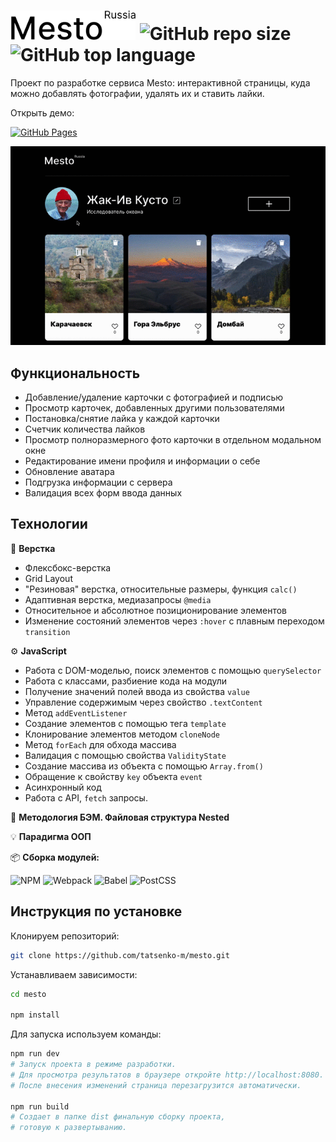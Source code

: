 # <picture><img src="./docs/project-logo.png" width="200" alt="Лого проекта"></picture> ![GitHub repo size](https://img.shields.io/github/repo-size/tatsenko-m/mesto) ![GitHub top language](https://img.shields.io/github/languages/top/tatsenko-m/mesto)
Проект по разработке сервиса Mesto: интерактивной страницы, куда можно добавлять фотографии, удалять их и ставить лайки.

Открыть демо:

[![GitHub Pages](https://img.shields.io/badge/GitHub%20Pages-222222?style=for-the-badge&logo=GitHub%20Pages&logoColor=white)](https://tatsenko-m.github.io/mesto/)

<picture>
  <img src="https://raw.githubusercontent.com/tatsenko-m/mesto/main/docs/mesto-screen-rec.gif" alt="Анимация с демо интерфейса">
</picture>

## Функциональность
- Добавление/удаление карточки с фотографией и подписью
- Просмотр карточек, добавленных другими пользователями
- Постановка/снятие лайка у каждой карточки
- Счетчик количества лайков
- Просмотр полноразмерного фото карточки в отдельном модальном окне
- Редактирование имени профиля и информации о себе
- Обновление аватара
- Подгрузка информации с сервера
- Валидация всех форм ввода данных

## Технологии
📐 **Верстка**
* Флексбокс-верстка
* Grid Layout
* "Резиновая" верстка, относительные размеры, функция `calc()`
* Адаптивная верстка, медиазапросы `@media`
* Относительное и абсолютное позиционирование элементов
* Изменение состояний элементов через `:hover` с плавным переходом `transition`

⚙️ **JavaScript**
* Работа с DOM-моделью, поиск элементов с помощью `querySelector`
* Работа с классами, разбиение кода на модули
* Получение значений полей ввода из свойства `value`
* Управление содержимым через свойство `.textContent`
* Метод `addEventListener`
* Создание элементов с помощью тега `template`
* Клонирование элементов методом `cloneNode`
* Метод `forEach` для обхода массива
* Валидация с помощью свойства `ValidityState`
* Создание массива из объекта с помощью `Array.from()`
* Обращение к свойству `key` объекта `event`
* Асинхронный код
* Работа с API, `fetch` запросы.

📁 **Методология БЭМ. Файловая структура Nested**

💡 **Парадигма ООП**

📦 **Сборка модулей:**

![NPM](https://img.shields.io/badge/NPM-%23CB3837.svg?style=for-the-badge&logo=npm&logoColor=white) ![Webpack](https://img.shields.io/badge/webpack-%238DD6F9.svg?style=for-the-badge&logo=webpack&logoColor=black) ![Babel](https://img.shields.io/badge/Babel-F9DC3e?style=for-the-badge&logo=babel&logoColor=black) ![PostCSS](https://img.shields.io/badge/postcss-DD3A0A?style=for-the-badge&logo=postcss&logoColor=white)

## Инструкция по установке

Клонируем репозиторий:
```bash
git clone https://github.com/tatsenko-m/mesto.git
```
Устанавливаем зависимости:
```bash
cd mesto

npm install
```
Для запуска используем команды:
```bash
npm run dev
# Запуск проекта в режиме разработки.
# Для просмотра результатов в браузере откройте http://localhost:8080.
# После внесения изменений страница перезагрузится автоматически.

npm run build
# Создает в папке dist финальную сборку проекта,
# готовую к развертыванию.
```
